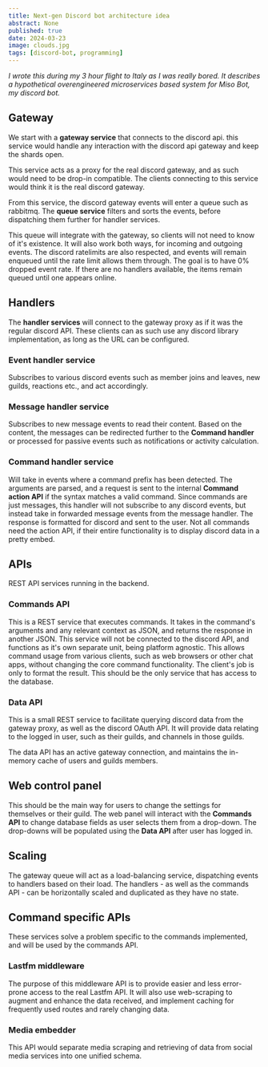 ```yaml
---
title: Next-gen Discord bot architecture idea
abstract: None
published: true
date: 2024-03-23
image: clouds.jpg
tags: [discord-bot, programming]
---
```


*I wrote this during my 3 hour flight to Italy as I was really bored. It describes a hypothetical overengineered microservices based system for Miso Bot, my discord bot.*

## Gateway

We start with a **gateway service** that connects to the discord api. this service would handle any interaction with the discord api gateway and keep the shards open.

This service acts as a proxy for the real discord gateway, and as such would need to be drop-in compatible. The clients connecting to this service would think it is the real discord gateway.

From this service, the discord gateway events will enter a queue such as rabbitmq. The **queue service** filters and sorts the events, before dispatching them further for handler services.

This queue will integrate with the gateway, so clients will not need to know of it's existence. It will also work both ways, for incoming and outgoing events. The discord ratelimits are also respected, and events will remain enqueued until the rate limit allows them through. The goal is to have 0% dropped event rate. If there are no handlers available, the items remain queued until one appears online.

## Handlers

The **handler services** will connect to the gateway proxy as if it was the regular discord API. These clients can as such use any discord library implementation, as long as the URL can be configured.

### Event handler service

Subscribes to various discord events such as member joins and leaves, new guilds, reactions etc., and act accordingly.

### Message handler service

Subscribes to new message events to read their content. Based on the content, the messages can be redirected further to the **Command handler** or processed for passive events such as notifications or activity calculation.

### Command handler service

Will take in events where a command prefix has been detected. The arguments are parsed, and a request is sent to the internal **Command action API** if the syntax matches a valid command. Since commands are just messages, this handler will not subscribe to any discord events, but instead take in forwarded message events from the message handler. The response is formatted for discord and sent to the user. Not all commands need the action API, if their entire functionality is to display discord data in a pretty embed.

## APIs

REST API services running in the backend.

### Commands API

This is a REST service that executes commands. It takes in the command's arguments and any relevant context as JSON, and returns the response in another JSON. This service will not be connected to the discord API, and functions as it's own separate unit, being platform agnostic. This allows command usage from various clients, such as web browsers or other chat apps, without changing the core command functionality. The client's job is only to format the result. This should be the only service that has access to the database.

### Data API

This is a small REST service to facilitate querying discord data from the gateway proxy, as well as the discord OAuth API. It will provide data relating to the logged in user, such as their guilds, and channels in those guilds.

The data API has an active gateway connection, and maintains the in-memory cache of users and guilds members.

## Web control panel

This should be the main way for users to change the settings for themselves or their guild. The web panel will interact with the **Commands API** to change database fields as user selects them from a drop-down. The drop-downs will be populated using the **Data API** after user has logged in.

## Scaling

The gateway queue will act as a load-balancing service, dispatching events to handlers based on their load. The handlers - as well as the commands API - can be horizontally scaled and duplicated as they have no state.

## Command specific APIs

These services solve a problem specific to the commands implemented, and will be used by the commands API.

### Lastfm middleware

The purpose of this middleware API is to provide easier and less error-prone access to the real Lastfm API. It will also use web-scraping to augment and enhance the data received, and implement caching for frequently used routes and rarely changing data.

### Media embedder

This API would separate media scraping and retrieving of data from social media services into one unified schema.
